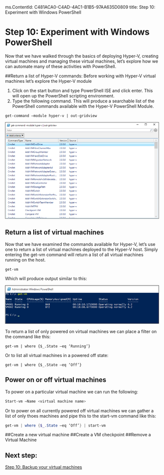 ms.ContentId: C481ACA0-C4AD-4AC1-B1B5-97AA635D0809
title: Step 10: Experiment with Windows PowerShell

# Step 10: Experiment with Windows PowerShell

Now that we have walked through the basics of deploying Hyper-V, creating virtual machines and managing these virtual machines, let’s explore how we can automate many of these activities with PowerShell.

##Return a list of Hyper-V commands:
Before working with Hyper-V virtual machines let’s explore the Hyper-V module
1.	Click on the start button and type PowerShell ISE and click enter. This will open up the PowerShell scripting environment.
2.	Type the following command. This will produce a searchable list of the PowerShell commands available with the Hyper-V PowerShell Module.

```
get-command –module hyper-v | out-gridview
```

![](media\command_grid.png)

## Return a list of virtual machines

Now that we have examined the commands available for Hyper-V, let’s use one to return a list of virtual machines deployed to the Hyper-V host. Simply entering the get-vm command will return a list of all virtual machines running on the host.

```
get-vm
```
Which will produce output similar to this:


![](media\get_vm.png)


To return a list of only powered on virtual machines we can place a filter on the command like this:

``` 
get-vm | where {$_.State –eq ‘Running’}
```

Or to list all virtual machines in a powered off state:

``` 
get-vm | where {$_.State –eq ‘Off’}
```

## Power on or off virtual machines

To power on a particular virtual machine we can run the following:

```powershell
Start-vm –Name <virtual machine name>
```

Or to power on all currently powered off virtual machines we can gather a list  of only thoes machines and pipe this to the start-vm command like this:

```powershell
get-vm | where {$_.State –eq ‘Off’} | start-vm
```

##Create a new virtual machine
##Create a VM checkpoint 
##Remove a Virtual Machine

## Next step: ##
[Step 10: Backup your virtual machines](step10.md)


